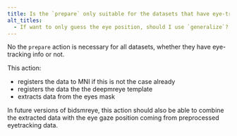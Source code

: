 ```yaml
---
title: Is the `prepare` only suitable for the datasets that have eye-tracking info?
alt_titles:
  - If want to only guess the eye position, should I use `generalize`?
---
```


No the `prepare` action is necessary for all datasets,
whether they have eye-tracking info or not.

This action:

- registers the data to MNI if this is not the case already
- registers the data the the deepmreye template
- extracts data from the eyes mask

In future versions of bidsmreye, this action should also be able to combine
the extracted data with the eye gaze position coming
from preprocessed eyetracking data.
